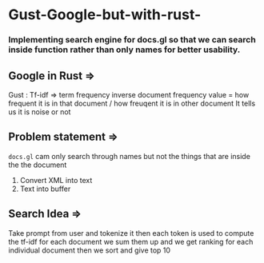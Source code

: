 # Gust-Google-but-with-rust-


### Implementing search engine for docs.gl so that we can search inside function rather than only names for better usability. 


## Google in Rust => 
Gust : Tf-idf => term frequency inverse document frequency
value = how frequent it is in that document / how freuqent it is in other document
It tells us it is noise or not 

## Problem statement => 
```docs.gl``` cam only search through names but not the things that are inside the the document

1. Convert XML into text 
2. Text into buffer 


## Search Idea =>
 Take prompt from user and tokenize it then each token is used to compute the tf-idf for each document 
we sum them up and we get ranking for each individual document
then we sort and give top 10 
